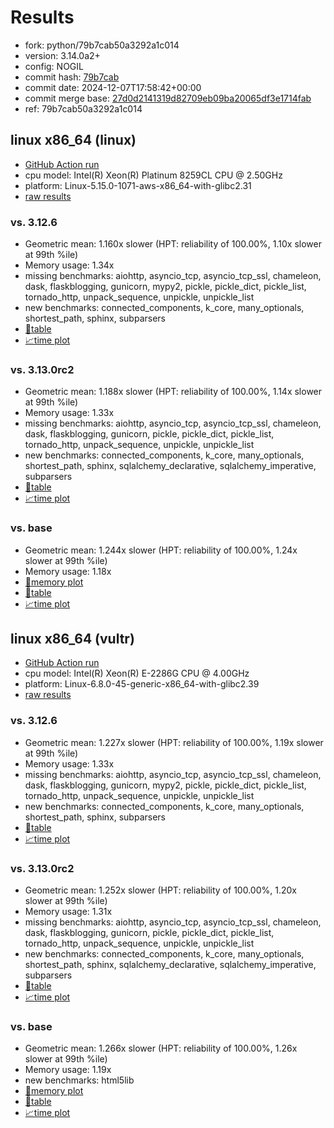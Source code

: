 # Results

- fork: python/79b7cab50a3292a1c014
- version: 3.14.0a2+
- config: NOGIL
- commit hash: [79b7cab](https://github.com/python/cpython/commit/79b7cab)
- commit date: 2024-12-07T17:58:42+00:00
- commit merge base: [27d0d2141319d82709eb09ba20065df3e1714fab](https://github.com/python/cpython/commit/27d0d2141319d82709eb09ba20065df3e1714fab)
- ref: 79b7cab50a3292a1c014

## linux x86_64 (linux)

- [GitHub Action run](https://github.com/facebookexperimental/free-threading-benchmarking/actions/runs/12217207993)
- cpu model: Intel(R) Xeon(R) Platinum 8259CL CPU @ 2.50GHz
- platform: Linux-5.15.0-1071-aws-x86_64-with-glibc2.31
- [raw results](bm-20241207-linux-x86_64-python-79b7cab50a3292a1c014-3.14.0a2%2B-79b7cab.json)

### vs. 3.12.6

- Geometric mean: 1.160x slower (HPT: reliability of 100.00%, 1.10x slower at 99th %ile)
- Memory usage: 1.34x
- missing benchmarks: aiohttp, asyncio_tcp, asyncio_tcp_ssl, chameleon, dask, flaskblogging, gunicorn, mypy2, pickle, pickle_dict, pickle_list, tornado_http, unpack_sequence, unpickle, unpickle_list
- new benchmarks: connected_components, k_core, many_optionals, shortest_path, sphinx, subparsers
- [📄table](bm-20241207-linux-x86_64-python-79b7cab50a3292a1c014-3.14.0a2%2B-79b7cab-vs-3.12.6.md)
- [📈time plot](bm-20241207-linux-x86_64-python-79b7cab50a3292a1c014-3.14.0a2%2B-79b7cab-vs-3.12.6.svg)

### vs. 3.13.0rc2

- Geometric mean: 1.188x slower (HPT: reliability of 100.00%, 1.14x slower at 99th %ile)
- Memory usage: 1.33x
- missing benchmarks: aiohttp, asyncio_tcp, asyncio_tcp_ssl, chameleon, dask, flaskblogging, gunicorn, pickle, pickle_dict, pickle_list, tornado_http, unpack_sequence, unpickle, unpickle_list
- new benchmarks: connected_components, k_core, many_optionals, shortest_path, sphinx, sqlalchemy_declarative, sqlalchemy_imperative, subparsers
- [📄table](bm-20241207-linux-x86_64-python-79b7cab50a3292a1c014-3.14.0a2%2B-79b7cab-vs-3.13.0rc2.md)
- [📈time plot](bm-20241207-linux-x86_64-python-79b7cab50a3292a1c014-3.14.0a2%2B-79b7cab-vs-3.13.0rc2.svg)

### vs. base

- Geometric mean: 1.244x slower (HPT: reliability of 100.00%, 1.24x slower at 99th %ile)
- Memory usage: 1.18x
- [🧠memory plot](bm-20241207-linux-x86_64-python-79b7cab50a3292a1c014-3.14.0a2%2B-79b7cab-vs-base-mem.svg)
- [📄table](bm-20241207-linux-x86_64-python-79b7cab50a3292a1c014-3.14.0a2%2B-79b7cab-vs-base.md)
- [📈time plot](bm-20241207-linux-x86_64-python-79b7cab50a3292a1c014-3.14.0a2%2B-79b7cab-vs-base.svg)

## linux x86_64 (vultr)

- [GitHub Action run](https://github.com/facebookexperimental/free-threading-benchmarking/actions/runs/12217207993)
- cpu model: Intel(R) Xeon(R) E-2286G CPU @ 4.00GHz
- platform: Linux-6.8.0-45-generic-x86_64-with-glibc2.39
- [raw results](bm-20241207-vultr-x86_64-python-79b7cab50a3292a1c014-3.14.0a2%2B-79b7cab.json)

### vs. 3.12.6

- Geometric mean: 1.227x slower (HPT: reliability of 100.00%, 1.19x slower at 99th %ile)
- Memory usage: 1.33x
- missing benchmarks: aiohttp, asyncio_tcp, asyncio_tcp_ssl, chameleon, dask, flaskblogging, gunicorn, mypy2, pickle, pickle_dict, pickle_list, tornado_http, unpack_sequence, unpickle, unpickle_list
- new benchmarks: connected_components, k_core, many_optionals, shortest_path, sphinx, subparsers
- [📄table](bm-20241207-vultr-x86_64-python-79b7cab50a3292a1c014-3.14.0a2%2B-79b7cab-vs-3.12.6.md)
- [📈time plot](bm-20241207-vultr-x86_64-python-79b7cab50a3292a1c014-3.14.0a2%2B-79b7cab-vs-3.12.6.svg)

### vs. 3.13.0rc2

- Geometric mean: 1.252x slower (HPT: reliability of 100.00%, 1.20x slower at 99th %ile)
- Memory usage: 1.31x
- missing benchmarks: aiohttp, asyncio_tcp, asyncio_tcp_ssl, chameleon, dask, flaskblogging, gunicorn, pickle, pickle_dict, pickle_list, tornado_http, unpack_sequence, unpickle, unpickle_list
- new benchmarks: connected_components, k_core, many_optionals, shortest_path, sphinx, sqlalchemy_declarative, sqlalchemy_imperative, subparsers
- [📄table](bm-20241207-vultr-x86_64-python-79b7cab50a3292a1c014-3.14.0a2%2B-79b7cab-vs-3.13.0rc2.md)
- [📈time plot](bm-20241207-vultr-x86_64-python-79b7cab50a3292a1c014-3.14.0a2%2B-79b7cab-vs-3.13.0rc2.svg)

### vs. base

- Geometric mean: 1.266x slower (HPT: reliability of 100.00%, 1.26x slower at 99th %ile)
- Memory usage: 1.19x
- new benchmarks: html5lib
- [🧠memory plot](bm-20241207-vultr-x86_64-python-79b7cab50a3292a1c014-3.14.0a2%2B-79b7cab-vs-base-mem.svg)
- [📄table](bm-20241207-vultr-x86_64-python-79b7cab50a3292a1c014-3.14.0a2%2B-79b7cab-vs-base.md)
- [📈time plot](bm-20241207-vultr-x86_64-python-79b7cab50a3292a1c014-3.14.0a2%2B-79b7cab-vs-base.svg)

